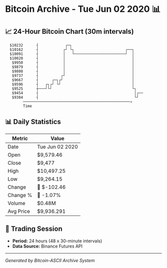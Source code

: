 # Bitcoin Archive - Tue Jun 02 2020 📊

## 📈 24-Hour Bitcoin Chart (30m intervals)

```
  $10232      ┤            ┌─┐                                 
  $10162      ┤           ┌┘ └┐                       ┌──┐     
  $10091      ┤           │   └───────────────────────┘  │     
  $10020      ┤           │                              │     
   $9950      ┤           │                              │     
   $9879      ┤           │                              │     
   $9808      ┤           │                              │     
   $9737      ┤          ┌┘                              │     
   $9667      ┤      ┌─┐┌┘                               │     
   $9596      ┤   ┌┐┌┘ └┘                                │     
   $9525      ┼───┘└┘                                    └┐    
   $9454      ┤                                           │┌── 
   $9384      ┤                                           └┘   
        ────────────────────────────────────────────────→
        Time
```

## 📊 Daily Statistics

| Metric | Value |
|--------|-------|
| Date | Tue Jun 02 2020 |
| Open | $9,579.46 |
| Close | $9,477 |
| High | $10,497.25 |
| Low | $9,264.15 |
| Change | 🔴 $-102.46 |
| Change % | 🔴 -1.07% |
| Volume | $0.48M |
| Avg Price | $9,936.291 |

## 📅 Trading Session

- **Period:** 24 hours (48 x 30-minute intervals)
- **Data Source:** Binance Futures API

---
*Generated by Bitcoin-ASCII Archive System*
